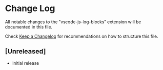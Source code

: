 # Change Log

All notable changes to the "vscode-js-log-blocks" extension will be documented in this file.

Check [Keep a Changelog](http://keepachangelog.com/) for recommendations on how to structure this file.

## [Unreleased]

- Initial release